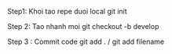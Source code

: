 Step1: Khoi tao repe duoi local 
    git init

Step 2: Tao nhanh moi 
    git checkout -b develop

Step 3 : Commit code
    git add . / git add filename


